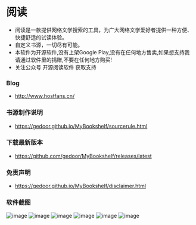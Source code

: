 # 阅读
- 阅读是一款提供网络文学搜索的工具，为广大网络文学爱好者提供一种方便、快捷舒适的试读体验。
- 自定义书源，一切尽有可能。
- 本软件为开源软件,没有上架Google Play,没有在任何地方售卖,如果想支持我请通过软件里的捐赠,不要在任何地方购买!
- 关注公众号 开源阅读软件 获取支持

### Blog
- http://www.hostfans.cn/

### 书源制作说明
- https://gedoor.github.io/MyBookshelf/sourcerule.html

### 下载最新版本
- https://github.com/gedoor/MyBookshelf/releases/latest

### 免责声明
- https://gedoor.github.io/MyBookshelf/disclaimer.html

### 软件截图
![image](https://gedoor.github.io/MyBookshelf/image/mybook1.jpg)
![image](https://gedoor.github.io/MyBookshelf/image/mybook2.jpg)
![image](https://gedoor.github.io/MyBookshelf/image/mybook3.jpg)
![image](https://gedoor.github.io/MyBookshelf/image/mybook4.jpg)
![image](https://gedoor.github.io/MyBookshelf/image/mybook5.jpg)
![image](https://gedoor.github.io/MyBookshelf/image/mybook6.jpg)

